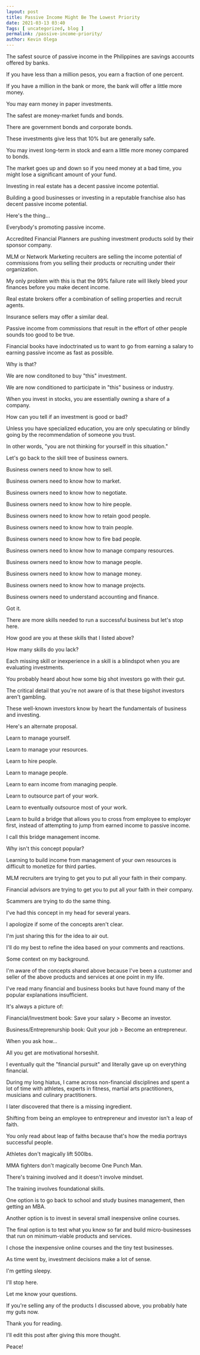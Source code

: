 ```yaml
--- 
layout: post 
title: Passive Income Might Be The Lowest Priority
date: 2021-03-13 03:40
Tags: [ uncategorized, blog ]
permalink: /passive-income-priority/ 
author: Kevin Olega 
--- 
```

The safest source of passive income in the Philippines are savings accounts offered by banks.

If you have less than a million pesos, you earn a fraction of one percent.

If you have a million in the bank or more, the bank will offer a little more money.

You may earn money in paper investments.

The safest are money-market funds and bonds.

There are government bonds and corporate bonds.

These investments give less that 10% but are generally safe.

You may invest long-term in stock and earn a little more money compared to bonds.

The market goes up and down so if you need money at a bad time, you might lose a significant amount of your fund.

Investing in real estate has a decent passive income potential.

Building a good businesses or investing in a reputable franchise also has decent passive income potential.

Here's the thing...

Everybody's promoting passive income.

Accredited Financial Planners are pushing investment products sold by their sponsor company.

MLM or Network Marketing recuiters are selling the income potential of commissions from you selling their products or recruiting under their organization.

My only problem with this is that the 99% failure rate will likely bleed your finances before you make decent income.

Real estate brokers offer a combination of selling properties and recruit agents.

Insurance sellers may offer a similar deal.

Passive income from commissions that result in the effort of other people sounds too good to be true.

Financial books have indoctrinated us to want to go from earning a salary to earning passive income as fast as possible.

Why is that?

We are now conditoned to buy "this" investment.

We are now conditioned to participate in "this" business or industry.

When you invest in stocks, you are essentially owning a share of a company.

How can you tell if an investment is good or bad?

Unless you have specialized education, you are only speculating or blindly going by the recommendation of someone you trust.

In other words, "you are not thinking for yourself in this situation."

Let's go back to the skill tree of business owners.

Business owners need to know how to sell.

Business owners need to know how to market.

Business owners need to know how to negotiate.

Business owners need to know how to hire people.

Business owners need to know how to retain good people.

Business owners need to know how to train people.

Business owners need to know how to fire bad people.

Business owners need to know how to manage company resources.

Business owners need to know how to manage people.

Business owners need to know how to manage money.

Business owners need to know how to manage projects.

Business owners need to understand accounting and finance.

Got it.

There are more skills needed to run a successful business but let's stop here.

How good are you at these skills that I listed above?

How many skills do you lack?

Each missing skill or inexperience in a skill is a blindspot when you are evaluating investments.

You probably heard about how some big shot investors go with their gut.

The critical detail that you're not aware of is that these bigshot investors aren't gambling.

These well-known investors know by heart the fundamentals of business and investing.

Here's an alternate proposal.

Learn to manage yourself.

Learn to manage your resources.

Learn to hire people. 

Learn to manage people.

Learn to earn income from managing people.

Learn to outsource part of your work.

Learn to eventually outsource most of your work.

Learn to build a bridge that allows you to cross from employee to employer first, instead of attempting to jump from earned income to passive income.

I call this bridge management income.

Why isn't this concept popular?

Learning to build income from management of your own resources is difficult to monetize for third parties.

MLM recruiters are trying to get you to put all your faith in their company.

Financial advisors are trying to get you to put all your faith in their company.

Scammers are trying to do the same thing.

I've had this concept in my head for several years.

I apologize if some of the concepts aren't clear.

I'm just sharing this for the idea to air out.

I'll do my best to refine the idea based on your comments and reactions. 

Some context on my background.

I'm aware of the concepts shared above because I've been a customer and seller of the above products and services at one point in my life.

I've read many financial and business books but have found many of the popular explanations insufficient.

It's always a picture of:

Financial/Investment book: Save your salary > Become an investor.

Business/Entreprenurship book: Quit your job > Become an entrepreneur.

When you ask how...

All you get are motivational horseshit.

I eventually quit the "financial pursuit" and literally gave up on everything financial.

During my long hiatus, I came across non-financial disciplines and spent a lot of time with athletes, experts in fitness, martial arts practitioners, musicians and culinary practitioners.

I later discovered that there is a missing ingredient.

Shifting from being an employee to entrepreneur and investor isn't a leap of faith.

You only read about leap of faiths because that's how the media portrays successful people.

Athletes don't magically lift 500lbs.

MMA fighters don't magically become One Punch Man.

There's training involved and it doesn't involve mindset.

The training involves foundational skills. 

One option is to go back to school and study busines management, then getting an MBA.

Another option is to invest in several small inexpensive online courses.

The final option is to test what you know so far and build micro-businesses that run on minimum-viable products and services.

I chose the inexpensive online courses and the tiny test businesses.

As time went by, investment decisions make a lot of sense.

I'm getting sleepy.

I'll stop here.

Let me know your questions.

If you're selling any of the products I discussed above, you probably hate my guts now.

Thank you for reading.

I'll edit this post after giving this more thought.

Peace!